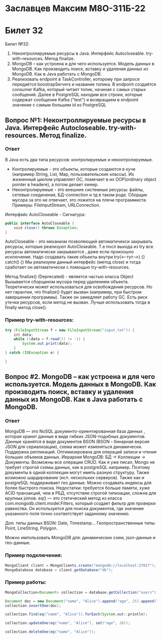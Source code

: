 # Заславцев Максим М8О-311Б-22
# Билет 32

Билет №32:
1.  Неконтроллируемые ресурсы в Java. Интерфейс Autocloseable. try-with-resources. Метод finalize.
2. 	MongoDB – как устроена и для чего используется. Модель данных в MongoDB. Как производить поиск, вставку и удаления данных из MongoDB. Как в Java работать с MongoDB.
3.  Реализовать endpoint в TaskController, которому при запросе передаётся boostrapServers и название топика. В endpoint создаётся consumer Kafka, который читает топик, начиная с самых старых сообщений. Далее в PostgreSQL находим все строки, которые содержат сообщение Kafka ("test") и возвращаем в endpoint значение с самым большим id из PostgreSQL


## Вопрос №1: Неконтроллируемые ресурсы в Java. Интерфейс Autocloseable. try-with-resources. Метод finalize.
### **Ответ**

В Java есть два типа ресурсов: контролируемые и неконтролируемые.
- Контролируемые - это объекты, которые создаются в куче (например String, List, Map, пользовательские классы). Их жизненный циклом управляет GC, помечает в их OOP(ordinary object pointer в headerе), а потом делает sweep.
- Неконтролируемые - это внешние системные ресурсы: файлы, сетевые соединения, БД-connection и тд в таком роде. Сборщик мусора за это не отвечает, это ложится на плечи программиста. Примеры: FileInputStream, URLConnection.

Интерфейс AutoCloseable - 
Сигнатура:
```java
public interface AutoCloseable {
    void close() throws Exception;
}
```
AutoCloseable - это механизм позволяющий автоматичекси закрывать ресурсы, которые реализуют AutoCloseable. Т.е посл выхода из try все ресурсы автоматически закрываются , даже если произошло исключение. Надо создавать такие объекты внутри try(<--тут-->) {} catch() {} Мы реализуем данный интерфейс (метод close) и тогда сработает он автоматически с помощью try-with-resources.

Метод finalize() (Deprecated) -  является частью класса Object 
Вызывается сборщиком мусора перед удалением объекта. Теоретически может использоваться для освобождения ресурсов. Но нет гарантии, что finalize() будет вызван (например, при быстром завершении программы). Также он замедляет работу GC. Есть риск утечки ресурсов, если метод не вызван. Лучше использовать тогда в finally метод close().

### Пример try-with-resources:
```java
try (FileInputStream f = new FileInputStream("input.txt")) {
    int data;
    while ((data = f.read()) != -1) {
        System.out.print(data);
    }
} catch (IOException e) {
    
}
```

## Вопрос #2. 	MongoDB – как устроена и для чего используется. Модель данных в MongoDB. Как производить поиск, вставку и удаления данных из MongoDB. Как в Java работать с MongoDB.
### **Ответ**

MongoDB — это NoSQL документо-ориентированная база данных , которая хранит данные в виде гибких JSON-подобных документов. Данные хранятся в виде документов BSON (BSON - бинарная версия JSON для сериализации), схема может изменяться динамически. Поддержка репликаций. Оптимизирована для операций записи и чтения больших объемов данных. Иерархия MongoDB: БД -> Коллекции -> Документы. Возможны все операции CRUD. Как я уже писал, Mongo не требует строгой схемы данных, как в postgreSQL например. Поэтому  документы в одной коллекции могут иметь разную структуру. Также возможно шардирование (исп. нескольких серверов). Также как и postgreSQL поддерживает гео данные. Можно создавать индексы для более быстрого поиска. Недостатки: требуется больше памяти, хуже ACID транзакций, чем в РБД, отсутствие строгой типизации, сложна для крупных joinов. eq() — это статический метод из класса com.mongodb.client.model.Filters, который создает фильтр для проверки равенства. Он используется для поиска документов, где значение указанного поля точно соответствует заданному значению.

Доп. типы данных BSON: Date, Timestamp...
Геопространственные типы: Point, LineString, Polygon.

Можно импользовать MongoDB для: динамических схем, json-данные и гео-данные.

### Пример подключения: 
```java
MongoClient client = MongoClients.create("mongodb://localhost:27017");
MongoDatabase database = client.getDatabase("db");
```

### Пример работы:
```java
MongoCollection<Document> collection = database.getCollection("users");

Document doc = new Document("name", "Alice").append("age", 25).append("hobbies", Arrays.asList("reading", "coding"));
collection.insertOne(doc);

collection.find(eq("name", "Alice")).forEach(System.out::println);

collection.updateOne(eq("name", "Alice"), set("age", 26));

collection.deleteOne(eq("name", "Alice"));
```
